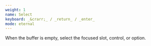 ```yaml
---
weight: 1
name: Select
keyboard: _&crarr;_ / _return_ / _enter_
mode: eternal
---
```

When the buffer is empty, select the focused slot, control, or option.